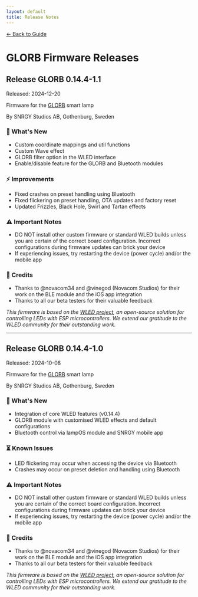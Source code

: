 ```yaml
---
layout: default
title: Release Notes
---
```


<div class="back-nav">
  <a href="{{ site.baseurl }}/">← Back to Guide</a>
</div>

# GLORB Firmware Releases

## Release GLORB 0.14.4-1.1

Released: 2024-12-20

Firmware for the [GLORB](https://glorb.me/) smart lamp 

By SNRGY Studios AB, Gothenburg, Sweden

### 🌟 What's New

- Custom coordinate mappings and util functions
- Custom Wave effect
- GLORB filter option in the WLED interface
- Enable/disable feature for the GLORB and Bluetooth modules

### ⚡ Improvements

- Fixed crashes on preset handling using Bluetooth
- Fixed flickering on preset handling, OTA updates and factory reset
- Updated Frizzles, Black Hole, Swirl and Tartan effects

### ⚠️ Important Notes

- DO NOT install other custom firmware or standard WLED builds unless you are certain of the correct board configuration. Incorrect configurations during firmware updates can brick your device
- If experiencing issues, try restarting the device (power cycle) and/or the mobile app

### 🙏 Credits

* Thanks to @novacom34 and @vinegod (Novacom Studios) for their work on the BLE module and the iOS app integration
* Thanks to all our beta testers for their valuable feedback

*This firmware is based on the [WLED project](https://kno.wled.ge/), an open-source solution for controlling LEDs with ESP microcontrollers. We extend our gratitude to the WLED community for their outstanding work.*

---

## Release GLORB 0.14.4-1.0

Released: 2024-10-08

Firmware for the [GLORB](https://glorb.me/) smart lamp 

By SNRGY Studios AB, Gothenburg, Sweden

### 🌟 What's New

- Integration of core WLED features (v0.14.4)
- GLORB module with customised WLED effects and default configurations
- Bluetooth control via lampOS module and SNRGY mobile app

### ⏳ Known Issues

* LED flickering may occur when accessing the device via Bluetooth
* Crashes may occur on preset deletion and handling using Bluetooth

### ⚠️ Important Notes

- DO NOT install other custom firmware or standard WLED builds unless you are certain of the correct board configuration. Incorrect configurations during firmware updates can brick your device
- If experiencing issues, try restarting the device (power cycle) and/or the mobile app

### 🙏 Credits

* Thanks to @novacom34 and @vinegod (Novacom Studios) for their work on the BLE module and the iOS app integration
* Thanks to all our beta testers for their valuable feedback

*This firmware is based on the [WLED project](https://kno.wled.ge/), an open-source solution for controlling LEDs with ESP microcontrollers. We extend our gratitude to the WLED community for their outstanding work.*